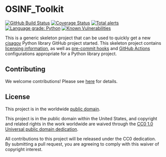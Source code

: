 # OSINF_Toolkit #

[![GitHub Build Status](https://github.com/cisagov/OSINF_Toolkit/workflows/build/badge.svg)](https://github.com/cisagov/OSINF_Toolkit/actions)
[![Coverage Status](https://coveralls.io/repos/github/cisagov/OSINF_Toolkit/badge.svg?branch=develop)](https://coveralls.io/github/cisagov/OSINF_Toolkit?branch=develop)
[![Total alerts](https://img.shields.io/lgtm/alerts/g/cisagov/OSINF_Toolkit.svg?logo=lgtm&logoWidth=18)](https://lgtm.com/projects/g/cisagov/OSINF_Toolkit/alerts/)
[![Language grade: Python](https://img.shields.io/lgtm/grade/python/g/cisagov/OSINF_Toolkit.svg?logo=lgtm&logoWidth=18)](https://lgtm.com/projects/g/cisagov/OSINF_Toolkit/context:python)
[![Known Vulnerabilities](https://snyk.io/test/github/cisagov/OSINF_Toolkit/develop/badge.svg)](https://snyk.io/test/github/cisagov/OSINF_Toolkit)

This is a generic skeleton project that can be used to quickly get a
new [cisagov](https://github.com/cisagov) Python library GitHub
project started.  This skeleton project contains [licensing
information](LICENSE), as well as
[pre-commit hooks](https://pre-commit.com) and
[GitHub Actions](https://github.com/features/actions) configurations
appropriate for a Python library project.

## Contributing ##

We welcome contributions!  Please see [here](CONTRIBUTING.md) for
details.

## License ##

This project is in the worldwide [public domain](LICENSE).

This project is in the public domain within the United States, and
copyright and related rights in the work worldwide are waived through
the [CC0 1.0 Universal public domain
dedication](https://creativecommons.org/publicdomain/zero/1.0/).

All contributions to this project will be released under the CC0
dedication. By submitting a pull request, you are agreeing to comply
with this waiver of copyright interest.

